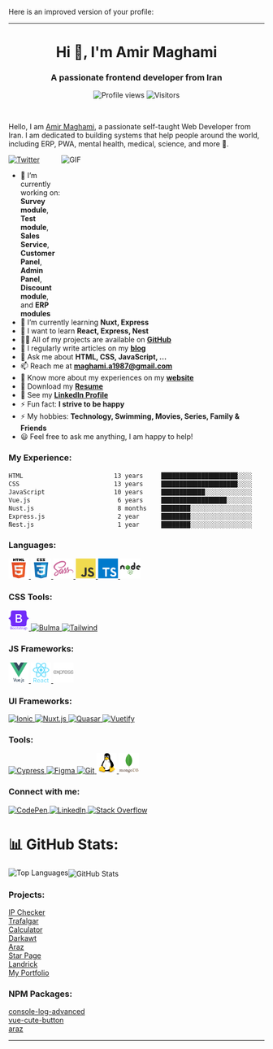 Here is an improved version of your profile:

---

<h1 align="center">Hi 👋, I'm Amir Maghami</h1>
<h3 align="center">A passionate frontend developer from Iran</h3>

<p align="center">
  <img src="https://komarev.com/ghpvc/?username=amirrr1987&label=Profile%20views&color=0e75b6&style=flat" alt="Profile views" /> 
  <img src="https://visitor-badge.glitch.me/badge?page_id=amirrr1987.visitor-badge" alt="Visitors" /> 
</p>

<br />

Hello, I am [Amir Maghami](http://amirmaghami.ir/), a passionate self-taught Web Developer from Iran. I am dedicated to building systems that help people around the world, including ERP, PWA, mental health, medical, science, and more 🌸.

<p align="left">
<img align="right" alt="GIF" src="https://github.com/abhisheknaiidu/abhisheknaiidu/blob/master/code.gif?raw=true" width="400" height="300" />
</p>
<p align="left"> <a href="https://twitter.com/" target="blank"><img src="https://img.shields.io/twitter/follow/?logo=twitter&style=for-the-badge" alt="Twitter" /></a> </p>

- 🔭 I’m currently working on:
  **Survey module**, **Test module**, **Sales Service**, **Customer Panel**, **Admin Panel**, **Discount module**, and **ERP modules**
- 🌱 I’m currently learning **Nuxt, Express**
- 🌱 I want to learn **React, Express, Nest**
- 👨‍💻 All of my projects are available on **[GitHub](https://github.com/amirrr1987)**
- 📝 I regularly write articles on my **[blog](http://amirmaghami.ir/blog)**
- 💬 Ask me about **HTML, CSS, JavaScript, ...**
- 📫 Reach me at **maghami.a1987@gmail.com**
- 📄 Know more about my experiences on my **[website](https://amirmaghami.ir/)**
- 📝 Download my **[Resume](https://amirmaghami.ir/pdf/ResumeFrontEndVueAmirMaghami.pdf)**
- 📝 See my **[LinkedIn Profile](https://www.linkedin.com/in/amirrr1987/)**
- ⚡ Fun fact: **I strive to be happy**
- ⚡ My hobbies: **Technology, Swimming, Movies, Series, Family & Friends**
- 😃 Feel free to ask me anything, I am happy to help!

<h3 align="left">My Experience:</h3>

<!--START_SECTION:waka-->
```text
HTML                         13 years     █████████████████████░░░░
CSS                          13 years     █████████████████████░░░░
JavaScript                   10 years     ████████████░░░░░░░░░░░░░
Vue.js                        6 years     ██████████████████░░░░░░░
Nust.js                       8 months    ████████░░░░░░░░░░░░░░░░░
Express.js                    2 year      ████████░░░░░░░░░░░░░░░░░
ٔNest.js                       1 year      ████████░░░░░░░░░░░░░░░░░
```
<!--END_SECTION:waka-->

<h3 align="left">Languages:</h3>
<p align="left">
  <a href="https://www.w3.org/html/" target="_blank" rel="noreferrer">
    <img src="https://raw.githubusercontent.com/devicons/devicon/master/icons/html5/html5-original-wordmark.svg" alt="HTML5" width="40" height="40" />
  </a>
  <a href="https://www.w3schools.com/css/" target="_blank" rel="noreferrer">
    <img src="https://raw.githubusercontent.com/devicons/devicon/master/icons/css3/css3-original-wordmark.svg" alt="CSS3" width="40" height="40" />
  </a>
  <a href="https://sass-lang.com" target="_blank" rel="noreferrer">
    <img src="https://raw.githubusercontent.com/devicons/devicon/master/icons/sass/sass-original.svg" alt="Sass" width="40" height="40" />
  </a>
  <a href="https://developer.mozilla.org/en-US/docs/Web/JavaScript" target="_blank" rel="noreferrer">
    <img src="https://raw.githubusercontent.com/devicons/devicon/master/icons/javascript/javascript-original.svg" alt="JavaScript" width="40" height="40" />
  </a>
  <a href="https://www.typescriptlang.org/" target="_blank" rel="noreferrer">
    <img src="https://raw.githubusercontent.com/devicons/devicon/master/icons/typescript/typescript-original.svg" alt="TypeScript" width="40" height="40" />
  </a>
  <a href="https://nodejs.org" target="_blank" rel="noreferrer">
    <img src="https://raw.githubusercontent.com/devicons/devicon/master/icons/nodejs/nodejs-original-wordmark.svg" alt="Node.js" width="40" height="40" />
  </a>
</p>

<h3 align="left">CSS Tools:</h3>
<p align="left">
  <a href="https://getbootstrap.com" target="_blank" rel="noreferrer">
    <img src="https://raw.githubusercontent.com/devicons/devicon/master/icons/bootstrap/bootstrap-plain-wordmark.svg" alt="Bootstrap" width="40" height="40" />
  </a>
  <a href="https://bulma.io/" target="_blank" rel="noreferrer">
    <img src="https://raw.githubusercontent.com/gilbarbara/logos/804dc257b59e144eaca5bc6ffd16949752c6f789/logos/bulma.svg" alt="Bulma" width="40" height="40" />
  </a>
  <a href="https://tailwindcss.com/" target="_blank" rel="noreferrer">
    <img src="https://www.vectorlogo.zone/logos/tailwindcss/tailwindcss-icon.svg" alt="Tailwind" width="40" height="40" />
  </a>
</p>

<h3 align="left">JS Frameworks:</h3>
<p align="left">
  <a href="https://vuejs.org/" target="_blank" rel="noreferrer">
    <img src="https://raw.githubusercontent.com/devicons/devicon/master/icons/vuejs/vuejs-original-wordmark.svg" alt="Vue.js" width="40" height="40" />
  </a>
  <a href="https://reactjs.org/" target="_blank" rel="noreferrer">
    <img src="https://raw.githubusercontent.com/devicons/devicon/master/icons/react/react-original-wordmark.svg" alt="React" width="40" height="40" />
  </a>
  <a href="https://expressjs.com" target="_blank" rel="noreferrer">
    <img src="https://raw.githubusercontent.com/devicons/devicon/master/icons/express/express-original-wordmark.svg" alt="Express" width="40" height="40" />
  </a>
</p>

<h3 align="left">UI Frameworks:</h3>
<p align="left">
  <a href="https://ionicframework.com" target="_blank" rel="noreferrer">
    <img src="https://upload.wikimedia.org/wikipedia/commons/d/d1/Ionic_Logo.svg" alt="Ionic" width="40" height="40" />
  </a>
  <a href="https://nuxtjs.org/" target="_blank" rel="noreferrer">
    <img src="https://www.vectorlogo.zone/logos/nuxtjs/nuxtjs-icon.svg" alt="Nuxt.js" width="40" height="40" />
  </a>
  <a href="https://quasar.dev/" target="_blank" rel="noreferrer">
    <img src="https://cdn.quasar.dev/logo/svg/quasar-logo.svg" alt="Quasar" width="40" height="40" />
  </a>
  <a href="https://vuetifyjs.com/en/" target="_blank" rel="noreferrer">
    <img src="https://bestofjs.org/logos/vuetify.svg" alt="Vuetify" width="40" height="40" />
  </a>
</p>

<h3 align="left">Tools:</h3>
<p align="left">
  <a href="https://www.cypress.io" target="_blank" rel="noreferrer">
    <img src="https://raw.githubusercontent.com/simple-icons/simple-icons/6e46ec1fc23b60c8fd0d2f2ff46db82e16dbd75f/icons/cypress.svg" alt="Cypress" width="40" height="40" />
  </a>
  <a href="https://www.figma.com/" target="_blank" rel="noreferrer">
    <img src="https://www.vectorlogo.zone/logos/figma/figma-icon.svg" alt="Figma" width="40" height="40" />
  </a>
  <a href="https://git-scm.com/" target="_blank" rel="noreferrer">
    <img src="https://www.vectorlogo.zone/logos/git-scm/git-scm-icon

.svg" alt="Git" width="40" height="40" />
  </a>
  <a href="https://www.linux.org/" target="_blank" rel="noreferrer">
    <img src="https://raw.githubusercontent.com/devicons/devicon/master/icons/linux/linux-original.svg" alt="Linux" width="40" height="40" />
  </a>
  <a href="https://www.mongodb.com/" target="_blank" rel="noreferrer">
    <img src="https://raw.githubusercontent.com/devicons/devicon/master/icons/mongodb/mongodb-original-wordmark.svg" alt="MongoDB" width="40" height="40" />
  </a>
</p>

<h3 align="left">Connect with me:</h3>
<p align="left">
  <a href="https://codepen.io/amirrr1987" target="blank">
    <img align="center" src="https://raw.githubusercontent.com/rahuldkjain/github-profile-readme-generator/master/src/images/icons/Social/codepen.svg" alt="CodePen" height="30" width="40" />
  </a>
  <a href="https://linkedin.com/in/amirrr1987" target="blank">
    <img align="center" src="https://raw.githubusercontent.com/rahuldkjain/github-profile-readme-generator/master/src/images/icons/Social/linked-in-alt.svg" alt="LinkedIn" height="30" width="40" />
  </a>
  <a href="https://stackoverflow.com/users/11471489/amirrr1987" target="blank">
    <img align="center" src="https://raw.githubusercontent.com/rahuldkjain/github-profile-readme-generator/master/src/images/icons/Social/stack-overflow.svg" alt="Stack Overflow" height="30" width="40" />
  </a>
</p>

# 📊 GitHub Stats:

<p>
  <img align="left" src="https://github-readme-stats.vercel.app/api/top-langs?username=amirrr1987&show_icons=true&locale=en&layout=compact" alt="Top Languages" />
</p>
<p>
  <img align="center" src="https://github-readme-stats.vercel.app/api?username=amirrr1987&show_icons=true&locale=en" alt="GitHub Stats" />
</p>


<h3 align="left">Projects:</h3>
<p align="left">
  <a href="https://ipchecker-amirmaghami.netlify.app/">IP Checker</a><br>
  <a href="https://trafalgar-amirmaghami.netlify.app/">Trafalgar</a><br>
  <a href="https://calculator-amirmaghami.netlify.app/">Calculator</a><br>
  <a href="https://amirrr1987.github.io/darkawt/">Darkawt</a><br>
  <a href="https://github.com/amirrr1987/araz">Araz</a><br>
  <a href="https://amirrr1987.github.io/star-page/">Star Page</a><br>
  <a href="https://landrick-amirmaghami.netlify.app/">Landrick</a><br>
  <a href="https://amirmaghami.ir/">My Portfolio</a>
</p>

<h3 align="left">NPM Packages:</h3>
<p align="left">
  <a href="https://www.npmjs.com/package/console-log-advanced">console-log-advanced</a><br>
  <a href="https://www.npmjs.com/package/vue-cute-button">vue-cute-button</a><br>
  <a href="https://www.npmjs.com/package/araz">araz</a>
</p>

---
